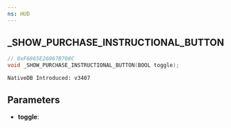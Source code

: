 ```yaml
---
ns: HUD
---
```

## _SHOW_PURCHASE_INSTRUCTIONAL_BUTTON

```c
// 0xF6865E26067B708C
void _SHOW_PURCHASE_INSTRUCTIONAL_BUTTON(BOOL toggle);
```

```
NativeDB Introduced: v3407
```


## Parameters
* **toggle**: 
